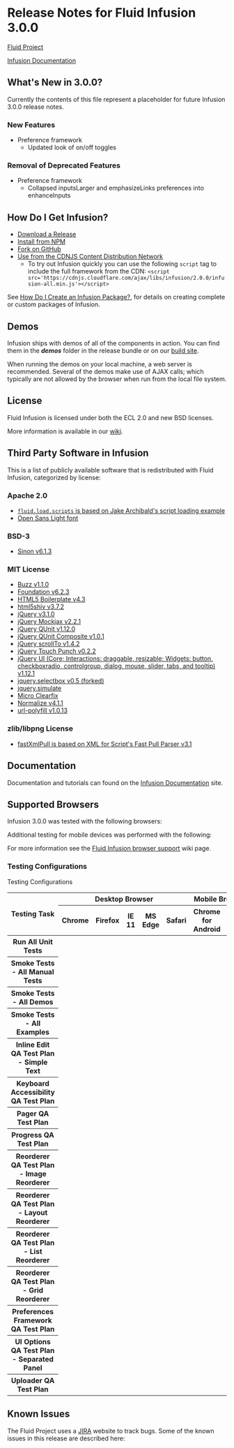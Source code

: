 # Release Notes for Fluid Infusion 3.0.0

[Fluid Project](http://fluidproject.org)

[Infusion Documentation](https://github.com/fluid-project/infusion-docs)

## What's New in 3.0.0?

Currently the contents of this file represent a placeholder for future Infusion 3.0.0 release notes.

### New Features

* Preference framework
  * Updated look of on/off toggles

### Removal of Deprecated Features

* Preference framework
  * Collapsed inputsLarger and emphasizeLinks preferences into enhanceInputs

## How Do I Get Infusion?

* [Download a Release](https://github.com/fluid-project/infusion/releases)
* [Install from NPM](https://www.npmjs.com/package/infusion)
* [Fork on GitHub](https://github.com/fluid-project/infusion)
* [Use from the CDNJS Content Distribution Network](https://cdnjs.com/libraries/infusion)
  * To try out Infusion quickly you can use the following `script` tag to include the full framework from the CDN:
    `<script src='https://cdnjs.cloudflare.com/ajax/libs/infusion/2.0.0/infusion-all.min.js'></script>`

See [How Do I Create an Infusion Package?](README.md#how-do-i-create-an-infusion-package), for details on creating
complete or custom packages of Infusion.

## Demos

Infusion ships with demos of all of the components in action. You can find them in the _**demos**_ folder in the release
bundle or on our [build site](http://build.fluidproject.org/).

When running the demos on your local machine, a web server is recommended. Several of the demos make use of AJAX calls;
which typically are not allowed by the browser when run from the local file system.

## License

Fluid Infusion is licensed under both the ECL 2.0 and new BSD licenses.

More information is available in our [wiki](http://wiki.fluidproject.org/display/fluid/Fluid+Licensing).

## Third Party Software in Infusion

This is a list of publicly available software that is redistributed with Fluid Infusion,
categorized by license:

### Apache 2.0

* [`fluid.load.scripts` is based on Jake Archibald's script loading example](
  http://www.html5rocks.com/en/tutorials/speed/script-loading/#toc-dom-rescue)
* [Open Sans Light font](http://www.google.com/fonts/specimen/Open+Sans)

### BSD-3

* [Sinon v6.1.3](http://sinonjs.org)

### MIT License

* [Buzz v1.1.0](http://buzz.jaysalvat.com)
* [Foundation v6.2.3](http://foundation.zurb.com/index.html)
* [HTML5 Boilerplate v4.3](http://html5boilerplate.com/)
* [html5shiv v3.7.2](https://code.google.com/p/html5shiv/)
* [jQuery v3.1.0](http://jquery.com/)
* [jQuery Mockjax v2.2.1](https://github.com/jakerella/jquery-mockjax)
* [jQuery QUnit v1.12.0](http://qunitjs.com)
* [jQuery QUnit Composite v1.0.1](https://github.com/jquery/qunit-composite)
* [jQuery scrollTo v1.4.2](http://flesler.blogspot.com/2007/10/jqueryscrollto.html)
* [jQuery Touch Punch v0.2.2](http://touchpunch.furf.com/)
* [jQuery UI (Core; Interactions: draggable, resizable; Widgets: button, checkboxradio, controlgroup, dialog, mouse,
  slider, tabs, and tooltip) v1.12.1](http://ui.jquery.com/)
* [jquery.selectbox v0.5 (forked)](https://github.com/fluid-project/jquery.selectbox)
* [jquery.simulate](https://github.com/eduardolundgren/jquery-simulate)
* [Micro Clearfix](http://nicolasgallagher.com/micro-clearfix-hack/)
* [Normalize v4.1.1](https://necolas.github.io/normalize.css/)
* [url-polyfill v1.0.13](https://github.com/lifaon74/url-polyfill)

### zlib/libpng License

* [fastXmlPull is based on XML for Script's Fast Pull Parser v3.1](
  http://wiki.fluidproject.org/display/fluid/Licensing+for+fastXmlPull.js)

## Documentation

Documentation and tutorials can found on the [Infusion Documentation](
http://docs.fluidproject.org/infusion/development/) site.

## Supported Browsers

Infusion 3.0.0 was tested with the following browsers:

Additional testing for mobile devices was performed with the following:

For more information see the [Fluid Infusion browser support](
https://wiki.fluidproject.org/display/fluid/Prior+Browser+Support) wiki page.

### Testing Configurations

<table>
    <summary>Testing Configurations</summary>
    <thead>
        <tr>
            <th rowspan="2">Testing Task</th>
            <th colspan="5">Desktop Browser</th>
            <th colspan="2">Mobile Browser</th>
        </tr>
        <tr>
            <th>Chrome</th>
            <th>Firefox</th>
            <th>IE 11</th>
            <th>MS Edge</th>
            <th>Safari</th>
            <th>Chrome for Android</th>
            <th>Safari iOS</th>
        </tr>
    </thead>
    <tbody>
        <tr>
            <th>Run All Unit Tests</th>
            <td></td>
            <td></td>
            <td></td>
            <td></td>
            <td></td>
            <td></td>
            <td></td>
        </tr>
        <tr>
            <th>Smoke Tests - All Manual Tests</th>
            <td></td>
            <td></td>
            <td></td>
            <td></td>
            <td></td>
            <td></td>
            <td></td>
        </tr>
        <tr>
            <th>Smoke Tests - All Demos</th>
            <td></td>
            <td></td>
            <td></td>
            <td></td>
            <td></td>
            <td></td>
            <td></td>
        </tr>
        <tr>
            <th>Smoke Tests - All Examples</th>
            <td></td>
            <td></td>
            <td></td>
            <td></td>
            <td></td>
            <td></td>
            <td></td>
        </tr>
        <tr>
            <th>Inline Edit QA Test Plan - Simple Text</th>
            <td></td>
            <td></td>
            <td></td>
            <td></td>
            <td></td>
            <td></td>
            <td></td>
        </tr>
        <tr>
            <th>Keyboard Accessibility QA Test Plan</th>
            <td></td>
            <td></td>
            <td></td>
            <td></td>
            <td></td>
            <td></td>
            <td></td>
        </tr>
        <tr>
            <th>Pager QA Test Plan</th>
            <td></td>
            <td></td>
            <td></td>
            <td></td>
            <td></td>
            <td></td>
            <td></td>
        </tr>
        <tr>
            <th>Progress QA Test Plan</th>
            <td></td>
            <td></td>
            <td></td>
            <td></td>
            <td></td>
            <td></td>
            <td></td>
        </tr>
        <tr>
            <th>Reorderer QA Test Plan - Image Reorderer</th>
            <td></td>
            <td></td>
            <td></td>
            <td></td>
            <td></td>
            <td></td>
            <td></td>
        </tr>
        <tr>
            <th>Reorderer QA Test Plan - Layout Reorderer</th>
            <td></td>
            <td></td>
            <td></td>
            <td></td>
            <td></td>
            <td></td>
            <td></td>
        </tr>
        <tr>
            <th>Reorderer QA Test Plan - List Reorderer</th>
            <td></td>
            <td></td>
            <td></td>
            <td></td>
            <td></td>
            <td></td>
            <td></td>
        </tr>
        <tr>
            <th>Reorderer QA Test Plan - Grid Reorderer</th>
            <td></td>
            <td></td>
            <td></td>
            <td></td>
            <td></td>
            <td></td>
            <td></td>
        </tr>
        <tr>
            <th>Preferences Framework QA Test Plan</th>
            <td></td>
            <td></td>
            <td></td>
            <td></td>
            <td></td>
            <td></td>
            <td></td>
        </tr>
        <tr>
            <th>UI Options QA Test Plan - Separated Panel</th>
            <td></td>
            <td></td>
            <td></td>
            <td></td>
            <td></td>
            <td></td>
            <td></td>
        </tr>
        <tr>
            <th>Uploader QA Test Plan</th>
            <td></td>
            <td></td>
            <td></td>
            <td></td>
            <td></td>
            <td></td>
            <td></td>
        </tr>
    </tbody>
</table>

## Known Issues

The Fluid Project uses a [JIRA](http://issues.fluidproject.org) website to track bugs. Some of the known issues in this
release are described here:
